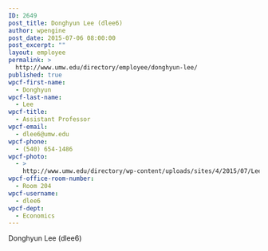 ```yaml
---
ID: 2649
post_title: Donghyun Lee (dlee6)
author: wpengine
post_date: 2015-07-06 08:00:00
post_excerpt: ""
layout: employee
permalink: >
  http://www.umw.edu/directory/employee/donghyun-lee/
published: true
wpcf-first-name:
  - Donghyun
wpcf-last-name:
  - Lee
wpcf-title:
  - Assistant Professor
wpcf-email:
  - dlee6@umw.edu
wpcf-phone:
  - (540) 654-1486
wpcf-photo:
  - >
    http://www.umw.edu/directory/wp-content/uploads/sites/4/2015/07/Lee_Don_30.jpg
wpcf-office-room-number:
  - Room 204
wpcf-username:
  - dlee6
wpcf-dept:
  - Economics
---
```

Donghyun Lee (dlee6)